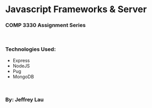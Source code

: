 # Javascript Frameworks & Server

### COMP 3330 Assignment Series

<br>

### Technologies Used:

- Express
- NodeJS
- Pug
- MongoDB

<br>

### By: Jeffrey Lau
